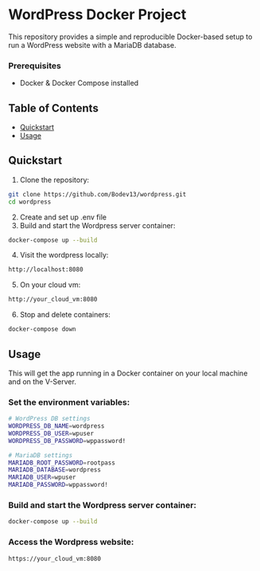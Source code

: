 # WordPress Docker Project


This repository provides a simple and reproducible Docker-based setup to run a WordPress website with a MariaDB database.

### Prerequisites

- Docker & Docker Compose installed

## Table of Contents

- [Quickstart](#quickstart)
- [Usage](#usage)


## Quickstart

1. Clone the repository:

```bash
git clone https://github.com/Bodev13/wordpress.git
cd wordpress
```
2. Create and set up .env file
3. Build and start the Wordpress server container:

```bash
docker-compose up --build
```
4. Visit the wordpress locally:

```bash
http://localhost:8080
```
5. On your cloud vm:
```bash
http://your_cloud_vm:8080
```
6. Stop and delete containers:
```bash
docker-compose down
```


## Usage

This will get the app running in a Docker container on your local machine and on the V-Server.

### Set the environment variables:

```bash
# WordPress DB settings
WORDPRESS_DB_NAME=wordpress
WORDPRESS_DB_USER=wpuser
WORDPRESS_DB_PASSWORD=wppassword!

# MariaDB settings
MARIADB_ROOT_PASSWORD=rootpass
MARIADB_DATABASE=wordpress
MARIADB_USER=wpuser
MARIADB_PASSWORD=wppassword!
```
### Build and start the Wordpress server container:

```bash
docker-compose up --build
```

### Access the Wordpress website:
```bash
https://your_cloud_vm:8080
```
